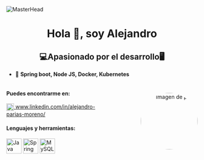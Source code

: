 ![MasterHead](https://user-images.githubusercontent.com/10498744/210012254-234538ff-d198-48aa-8964-37e6fd45d227.gif)
<!--![MasterHead](https://user-images.githubusercontent.com/58959408/232639433-cb0aea21-66f0-4508-a771-85e2089c5a87.gif)-->

<h1 align="center">Hola 👋, soy Alejandro</h1>
<h2 align="center">💻Apasionado por el desarrollo🖥</h2>

- 🌱 **Spring boot, Node JS, Docker, Kubernetes**

<div style="display: flex; align-items: center; justify-content: space-between;">
  <!-- Contenido de la izquierda -->
  <div style="flex: 1;">
    <h4 align="left">Puedes encontrarme en:</h4>
    <p align="left">
      <a href="https://www.linkedin.com/in/alejandro-parias-moreno/" target="blank">
        <img align="center" src="https://raw.githubusercontent.com/rahuldkjain/github-profile-readme-generator/master/src/images/icons/Social/linked-in-alt.svg" alt="LinkedIn de Alejandro Parias Moreno" height="20" width="20" />
        www.linkedin.com/in/alejandro-parias-moreno/
      </a>
    </p>

  <h4 align="left">Lenguajes y herramientas:</h4>
    <!-- Logos de lenguajes y herramientas -->
    <p align="left">
      <img src="https://cdn.jsdelivr.net/gh/devicons/devicon/icons/java/java-original.svg" alt="Java" width="40" height="40"/>
      <img src="https://cdn.jsdelivr.net/gh/devicons/devicon/icons/spring/spring-original.svg" alt="Spring" width="40" height="40"/>
      <img src="https://cdn.jsdelivr.net/gh/devicons/devicon/icons/mysql/mysql-original.svg" alt="MySQL" width="40" height="40"/>
      <!-- Agrega más logos aquí -->
    </p>
  </div>

  <!-- Imagen a la derecha -->
  <div style="flex: 1; text-align: right;">
    <img src="https://via.placeholder.com/150" alt="Imagen de perfil" style="border-radius: 50%;" width="150" />
  </div>
</div>

